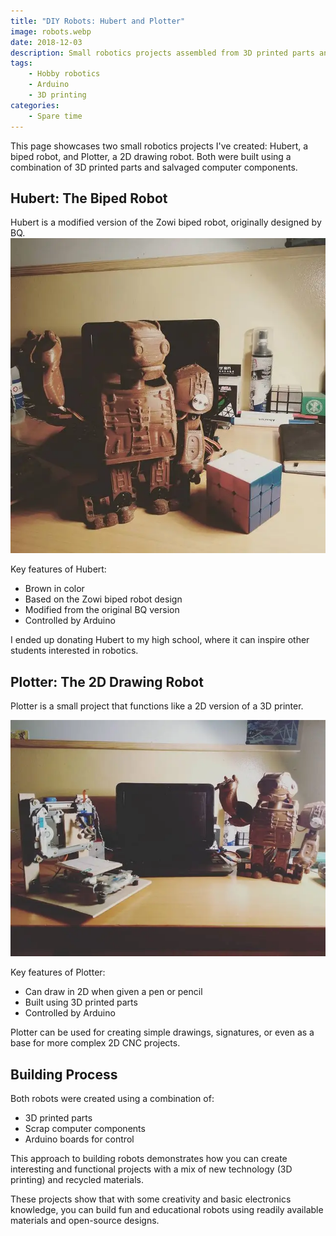 ```yaml
---
title: "DIY Robots: Hubert and Plotter"
image: robots.webp
date: 2018-12-03
description: Small robotics projects assembled from 3D printed parts and scrap computer components.
tags:
    - Hobby robotics
    - Arduino
    - 3D printing
categories:
    - Spare time
---
```




This page showcases two small robotics projects I've created: Hubert, a biped robot, and Plotter, a 2D drawing robot. Both were built using a combination of 3D printed parts and salvaged computer components.


## Hubert: The Biped Robot

Hubert is a modified version of the Zowi biped robot, originally designed by BQ.
![Plotter the drawing robot](robots3.webp "Plotter")

Key features of Hubert:
- Brown in color
- Based on the Zowi biped robot design
- Modified from the original BQ version
- Controlled by Arduino


I ended up donating Hubert to my high school, where it can inspire other students interested in robotics.


## Plotter: The 2D Drawing Robot

Plotter is a small project that functions like a 2D version of a 3D printer.

![Hubert the biped robot](robots2.webp "Hubert")


Key features of Plotter:
- Can draw in 2D when given a pen or pencil
- Built using 3D printed parts
- Controlled by Arduino


Plotter can be used for creating simple drawings, signatures, or even as a base for more complex 2D CNC projects.


## Building Process

Both robots were created using a combination of:
- 3D printed parts
- Scrap computer components
- Arduino boards for control

This approach to building robots demonstrates how you can create interesting and functional projects with a mix of new technology (3D printing) and recycled materials.


These projects show that with some creativity and basic electronics knowledge, you can build fun and educational robots using readily available materials and open-source designs.
